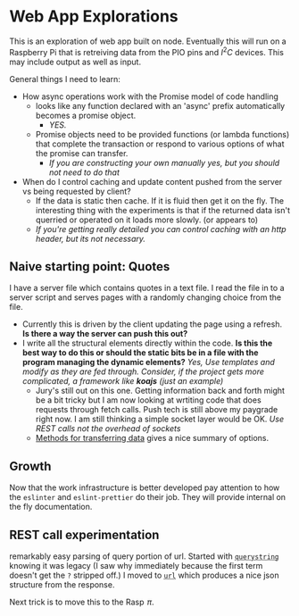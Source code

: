 # Web App Explorations

This is an exploration of web app built on node. Eventually this will run on a Raspberry Pi that is retreiving data from 
the PIO pins and $I^2C$ devices.  This may include output as well as input.

General things I need to learn:
  - How async operations work with the Promise model of code handling
    - looks like any function declared with an 'async' prefix automatically becomes a promise object.
      - *YES.*
    - Promise objects need to be provided functions (or lambda functions) that complete the transaction or respond to various options of what the promise can transfer.
      - *If you are constructing your own manually yes, but you should not need to do that*
  - When do I control caching and update content pushed from the server vs being requested by client?
    - If the data is static then cache. If it is fluid then get it on the fly.  The interesting thing with the experiments is that if the returned data isn't querried or operated on it loads more slowly. (or appears to)
    - *If you're getting really detailed you can control caching with an http header, but its not necessary.*

## Naive starting point: Quotes
I have a server file which contains quotes in a text file. I read the file in to a server script and serves pages with a randomly changing choice from the file.  
  - Currently this is driven by the client updating the page using a refresh. **Is there a way the server can push this out?**  
  - I write all the structural elements directly within the code. **Is this the best way to do this or should the static bits be in a file with the program managing the dynamic elements?** *Yes, Use templates and modify as they are fed through. Consider, if the project gets more complicated, a framework like **koajs** (just an example)*  
    - Jury's still out on this one. Getting information back and forth might be a bit tricky but I am now looking at wrtiting code that does requests through fetch calls.  Push tech is still above my paygrade right now.  I am still thinking a simple socket layer would be OK. *Use REST calls not the overhead of sockets*
    - [Methods for transferring data](https://www.c-sharpcorner.com/UploadFile/suthish_nair/different-ways-to-pass-data-between-web-forms/) gives a nice summary of options.

## Growth
Now that the work infrastructure is better developed pay attention to how the `eslinter` and `eslint-prettier` do their job. They will provide internal on the fly documentation. 

## REST call experimentation
remarkably easy parsing of query portion of url. Started with <abbr title="import * as querystring from 'node:querystring';">`querystring`</abbr> knowing it was legacy (I saw why immediately because the first term doesn't get the `?` stripped off.)  I moved to <abbr title="import * as url from 'node:url';">`url`</abbr> which produces a nice json structure from the response.

Next trick is to move this to the Rasp $\!\pi$.
